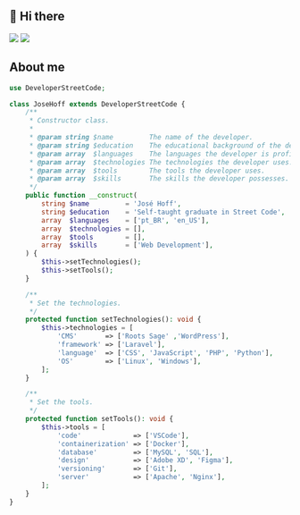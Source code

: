 <h2>👋 Hi there</h2>
<div>
    <a href="https://www.linkedin.com/in/jos%C3%A9-hoff/" style="text-decoration: none">
        <img src="https://img.shields.io/badge/-Jos%C3%A9%20Hoff-blue?style=flat-square&logo=Linkedin&logoColor=white&link=https://www.linkedin.com/in/jos%C3%A9-hoff/" />
    </a>
    <a href="mailto:jhoff@studiovisual.com.br" style="text-decoration: none">
        <img src="https://img.shields.io/badge/-jhoff@studiovisual.com.br-c14438?style=flat-square&logo=Gmail&logoColor=white&link=mailto:joseaugusto.ares@gmail.com" />
    </a>
</div>

<h2>About me</h2>

```PHP
use DeveloperStreetCode;

class JoseHoff extends DeveloperStreetCode {
    /**
     * Constructor class.
     *
     * @param string $name         The name of the developer.
     * @param string $education    The educational background of the developer.
     * @param array  $languages    The languages the developer is proficient in.
     * @param array  $technologies The technologies the developer uses.
     * @param array  $tools        The tools the developer uses.
     * @param array  $skills       The skills the developer possesses.
     */
    public function __construct(
        string $name         = 'José Hoff',
        string $education    = 'Self-taught graduate in Street Code',
        array  $languages    = ['pt_BR', 'en_US'],
        array  $technologies = [],
        array  $tools        = [],
        array  $skills       = ['Web Development'],
    ) {
        $this->setTechnologies();
        $this->setTools();
    }

    /**
     * Set the technologies.
     */
    protected function setTechnologies(): void {
        $this->technologies = [
            'CMS'       => ['Roots Sage' ,'WordPress'],
            'framework' => ['Laravel'],
            'language'  => ['CSS', 'JavaScript', 'PHP', 'Python'],
            'OS'        => ['Linux', 'Windows'],
        ];
    }

    /**
     * Set the tools.
     */
    protected function setTools(): void {
        $this->tools = [
            'code'             => ['VSCode'],
            'containerization' => ['Docker'],
            'database'         => ['MySQL', 'SQL'],
            'design'           => ['Adobe XD', 'Figma'],
            'versioning'       => ['Git'],
            'server'           => ['Apache', 'Nginx'],
        ];
    }
}
```
